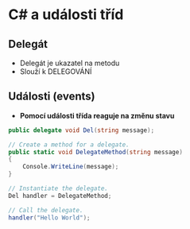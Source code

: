 # C# a události tříd

## Delegát
- Delegát je ukazatel na metodu
- Slouží k DELEGOVÁNÍ

## Události (events)
- **Pomocí události třída reaguje na změnu stavu**
```cs
public delegate void Del(string message);

// Create a method for a delegate.
public static void DelegateMethod(string message)
{
    Console.WriteLine(message);
}

// Instantiate the delegate.
Del handler = DelegateMethod;

// Call the delegate.
handler("Hello World");
 ```

